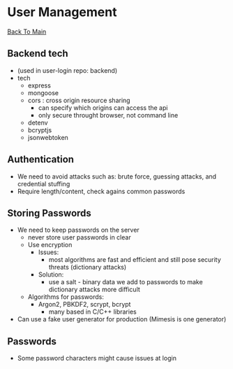 # User Management

[Back To Main](../README.md)

## Backend tech

- (used in user-login repo: backend)
- tech
  - express
  - mongoose
  - cors : cross origin resource sharing
    - can specify which origins can access the api
    - only secure throught browser, not command line
  - detenv
  - bcryptjs
  - jsonwebtoken

## Authentication

- We need to avoid attacks such as: brute force, guessing attacks, and credential stuffing
- Require length/content, check agains common passwords

## Storing Passwords

- We need to keep passwords on the server
  - never store user passwords in clear
  - Use encryption
    - Issues:
      - most algorithms are fast and efficient and still pose security threats (dictionary attacks)
    - Solution:
      - use a salt - binary data we add to passwords to make dictionary attacks more difficult
  - Algorithms for passwords:
    - Argon2, PBKDF2, scrypt, bcrypt
      - many based in C/C++ libraries
- Can use a fake user generator for production (Mimesis is one generator)

## Passwords

- Some password characters might cause issues at login
